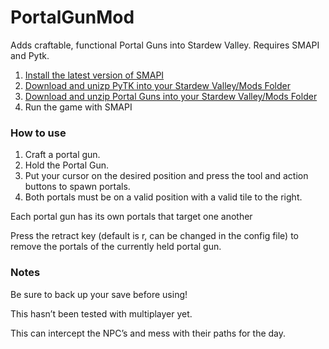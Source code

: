 # PortalGunMod
Adds craftable, functional Portal Guns into Stardew Valley. Requires SMAPI and Pytk.

1. [Install the latest version of SMAPI](https://smapi.io)
2. [Download and unizp PyTK into your Stardew Valley/Mods Folder](https://www.nexusmods.com/stardewvalley/mods/1726)
3. [Download and unzip Portal Guns into your Stardew Valley/Mods Folder](https://www.nexusmods.com/stardewvalley/mods/3049)
4. Run the game with SMAPI

### How to use
1. Craft a portal gun. 
2. Hold the Portal Gun.
3. Put your cursor on the desired position and press the tool and action buttons to spawn portals.
4. Both portals must be on a valid position with a valid tile to the right.

Each portal gun has its own portals that target one another

Press the retract key (default is r, can be changed in the config file) to remove the portals of the currently held portal gun.

### Notes
Be sure to back up your save before using!

This hasn’t been tested with multiplayer yet.

This can intercept the NPC’s and mess with their paths for the day.
